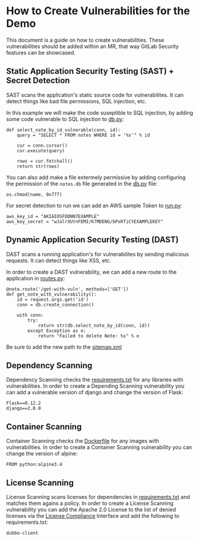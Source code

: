 # How to Create Vulnerabilities for the Demo

This document is a guide on how to create vulnerabilities. These vulnerabilities should be added 
within an MR, that way GitLab Security features can be showcased.

## Static Application Security Testing (SAST) + Secret Detection

SAST scans the application's static source code for vulnerabilites.
It can detect things like bad file permissions, SQL injection, etc.

In this example we will make the code suseptible to SQL injection, by
adding some code vulnerable to SQL injection to [db.py](../notes/db.py):

```
def select_note_by_id_vulnerable(conn, id):
    query = "SELECT * FROM notes WHERE id = '%s'" % id

    cur = conn.cursor()
    cur.execute(query)

    rows = cur.fetchall()
    return str(rows)
```

You can also add make a file extermely permissive by adding configuring
the permission of the `notes.db` file generated in the [db.py](../notes/db.py) file:

```
os.chmod(name, 0o777)
```

For secret detection to run we can add an AWS sample Token to [run.py](../run.py):

```
aws_key_id = "AKIAIOSFODNN7EXAMPLE"
aws_key_secret = "wJalrXUtnFEMI/K7MDENG/bPxRfiCYEXAMPLEKEY"
```

## Dynamic Application Security Testing (DAST)

DAST scans a running application's for vulnerabilites by sending
malicious requests. It can detect things like XSS, etc.

In order to create a DAST vulnerability, we can add a new route to the
application in [routes.py](../notes/routes.py):

```
@note.route('/get-with-vuln', methods=['GET'])
def get_note_with_vulnerability():
    id = request.args.get('id')
    conn = db.create_connection()

    with conn:
        try:
            return str(db.select_note_by_id(conn, id))
        except Exception as e:
            return "Failed to delete Note: %s" % e
```

Be sure to add the new path to the [sitemap.xml](../notes/static/sitemap.xml)

## Dependency Scanning

Dependency Scanning checks the [requirements.txt](../requirements.txt) for
any libraries with vulnerabilities. In order to create a Depending Scanning
vulnerability you can add a vulnerable version of django and change the version
of Flask:

```
Flask==0.12.2
django==2.0.0
```

## Container Scanning

Container Scanning checks the [Dockerfile](../Dockerfile) for
any images with vulnerabilities. In order to create a Container Scanning
vulnerability you can change the version of alpine:

```
FROM python:alpine3.4
```

## License Scanning

License Scanning scans licenses for dependencies in [requirements.txt](../requirements.txt) and
matches them agains a policy. In order to create a License Scanning vulnerability you can add the
Apache 2.0 License to the list of denied licenses via the [License Compliance](https://docs.gitlab.com/ee/user/compliance/license_compliance/) Interface and add the following to requirements.txt:

```
dubbo-client
```
